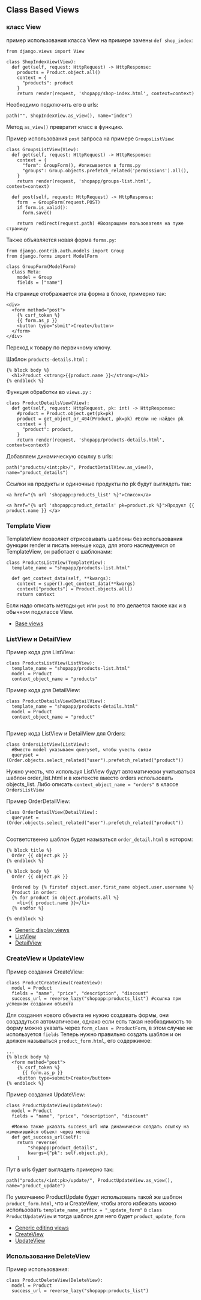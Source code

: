 ## Class Based Views

### класс View

пример использования класса View на примере замены ```def shop_index```:

```
from django.views import View

class ShopIndexView(View):
  def get(self, request: HttpRequest) -> HttpResponse:
    products = Product.object.all()
    context = {
      "products": product
    }
    return render(request, 'shopapp/shop-index.html', context=context)

```

Необходимо подключить его в urls:

```
path("", ShopIndexView.as_view(), name="index")

```

Метод ```as_view()``` превратит класс в функцию.

Пример использования ```post``` запроса на примере ```GroupsListView```:

```
class GroupsListView(View):
  def get(self, request: HttpRequest) -> HttpResponse:
    context = {
      "form": GroupForm(), #описывается в forms.py
      "groups": Group.objects.prefetch_related('permissions').all(),
    }
    return render(request, 'shopapp/groups-list.html', context=context)

  def post(self, request: HttpRequest) -> HttpResponse:
    form  = GroupForm(request.POST)
    if form.is_valid():
      form.save()
    
    return redirect(request.path) #Возвращаем пользователя на туже страницу

```

Также объявляется новая форма ```forms.py```:

```
from django.contrib.auth.models import Group
from django.forms import ModelForm

class GroupForm(ModelForm)
  class Meta:
    model = Group
    fields = ["name"]

```

На странице отображается эта форма в блоке, примерно так:

```
<div>
  <form method="post">
    {% csrf_token %}
    {{ form.as_p }}
    <button type="sbmit">Create</button>
  </form>
</div>

```

Переход к товару по первичному ключу.

Шаблон ```products-details.html``` :

```
{% block body %}
  <h1>Product <strong>{{product.name }}</strong></h1>
{% endblock %}

```

Функция обработки во ```views.py``` :

```
class ProductDetailsView(View):
  def get(self, request: HttpRequest, pk: int) -> HttpResponse:
    #product = Product.object.get(pk=pk)
    product = get_object_or_404(Product, pk=pk) #Если не найден pk
    context = {
      "product": product,
    }
    return render(request, 'shopapp/products-details.html', context=context)

```

Добавляем динамическую ссылку в urls:

```
path("products/<int:pk>/", ProductDetailView.as_view(), name="product_details")

```

Ссылки на продукты и одиночные продукты по pk будут выглядеть так:

```
<a href="{% url 'shopapp:products_list' %}">Список</a>

<a href="{% url 'shopapp:product_details' pk=product.pk %}">Продукт {{ product.name }} </a>

```

### Template View

TemplateView позволяет отрисовывать шаблоны без использования функции render и писать меньше кода, для этого наследуемся от TemplateView, он работает с шаблонами:

```
class ProductsListView(TemplateView):
  template_name = "shopapp/products-list.html"

  def get_context_data(self, **kwargs):
    context = super().get_context_data(**kwargs)
    context["products"] = Product.objects.all()
    return context

```
Если надо описать методы ```get``` или ```post``` то это делается также как и в обычном подклассе View.

 - [Base views](https://docs.djangoproject.com/en/4.1/ref/class-based-views/base/#django.views.generic.base.TemplateView)

### ListView и DetailView

Пример кода для ListView:

```
class ProductsListView(ListView):
  template_name = "shopapp/products-list.html"
  model = Product
  context_object_name = "products"

```
Пример кода для DetailView:

```
class ProductDetailsView(DetailView):
  template_name = "shopapp/products-details.html"
  model = Product
  context_object_name = "product"
  
```
Пример кода ListView и DetailView для Orders:

```
class OrdersListView(ListView):
  #Вместо model указываем queryset, чтобы учесть связи
  queryset = (Order.objects.select_related("user").prefetch_related("product"))

```
Нужно учесть, что используя ListView будут автоматически учитываться шаблон order_list.html и в контексте вместо orders использовать objects_list. Либо описать ```context_object_name = "orders"``` в классе ```OrdersListView```

Пример OrderDetailView:

```
class OrderDetailView(DetailView):
  queryset = (Order.objects.select_related("user").prefetch_related("product"))
  
```
Соответственно шаблон будет называться ```order_detail.html``` в котором:

```
{% block title %}
  Order {{ object.pk }}
{% endblock %}

{% block body %}
  Order {{ object.pk }}

  Ordered by {% firstof object.user.first_name object.user.username %}
  Product in order:
  {% for product in object.products.all %}
    <li>{{ product.name }}</li>
  {% endfor %}

{% endblock %}

```
 -  [Generic display views ](https://docs.djangoproject.com/en/4.1/ref/class-based-views/generic-display/)
 -  [ListView](https://docs.djangoproject.com/en/4.1/ref/class-based-views/generic-display/#listview)
 -  [DetailView](https://docs.djangoproject.com/en/4.1/ref/class-based-views/generic-display/#detailview)

### CreateView и UpdateView

Пример создания CreateView:

```
class ProductCreateView(CreateView):
  model = Product
  fields = "name", "price", "description", "discount"
  success_url = reverse_lazy("shopapp:products_list") #ссылка при успешном создании объекта

```

Для создания нового объекта не нужно создавать формы, они создадуться автоматически, однако если есть такая необходимость то форму можно указать через ```form_class = ProductForm```, в этом случае не используется ```fields```
Теперь нужно правильно создать шаблон и он должен называться ```product_form.html```, его содержимое:

```
...
{% block body %}
  <form method="post">
    {% csrf_token %}
      {{ form.as_p }}
    <button type=submit>Create</button>
{% endblock %}

```

Пример создания UpdateView:

```
class ProductUpdateView(UpdateView):
  model = Product
  fields = "name", "price", "description", "discount"
  
  #Можно также указать success_url или динамически создать ссылку на изменившийся объект через метод
  def get_success_url(self):
    return reverse(
        "shopapp:product_details",
        kwargs={"pk": self.object.pk},
    )

```

Пут в urls будет выглядеть примерно так:

```
path("products/<int:pk>/update/", ProductUpdateView.as_view(), name="product_update")

```
По умолчанию ProductUpdate будет использовать такой же шаблон ```product_form.html```, что и CreateView, чтобы этого избежать можно использовать ```template_name_suffix = "_update_form"``` в ```class ProductUpdateView``` и тогда шаблон для него будет ```product_update_form```

 -  [Generic editing views](https://docs.djangoproject.com/en/4.1/ref/class-based-views/generic-editing/)
 -  [CreateView](https://docs.djangoproject.com/en/4.1/ref/class-based-views/generic-editing/#createview)
 -  [UpdateView](https://docs.djangoproject.com/en/4.1/ref/class-based-views/generic-editing/#updateview)


### Использование DeleteView

Пример использования:

```
class ProductDeleteView(DeleteView):
  model = Product
  success_url = reverse_lazy("shopapp:products_list")

```


